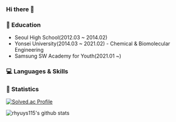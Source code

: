 ### Hi there 👋

<!--
**rhyuys115/rhyuys115** is a ✨ _special_ ✨ repository because its `README.md` (this file) appears on your GitHub profile.

Here are some ideas to get you started:

- 🔭 I’m currently working on ...
- 🌱 I’m currently learning ...
- 👯 I’m looking to collaborate on ...
- 🤔 I’m looking for help with ...
- 💬 Ask me about ...
- 📫 How to reach me: ...
- 😄 Pronouns: ...
- ⚡ Fun fact: ...
-->
### 📝 Education
- Seoul High School(2012.03 ~ 2014.02)
- Yonsei University(2014.03 ~ 2021.02) - Chemical & Biomolecular Engineering
- Samsung SW Academy for Youth(2021.01 ~)

### 💻 Languages & Skills

### 📌 Statistics
[![Solved.ac Profile](http://mazassumnida.wtf/api/v2/generate_badge?boj=rhyuys115)](https://solved.ac/rhyuys115/)
<!-- 
[![Top Langs](https://github-readme-stats.vercel.app/api/top-langs/?username=rhyuys115)](https://github.com/anuraghazra/github-readme-stats) -->
![rhyuys115's github stats](https://github-readme-stats.vercel.app/api?username=rhyuys115&theme=tokyonight&show_icons=true)

